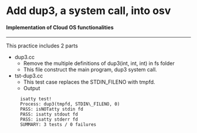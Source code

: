 # Add dup3, a system call, into osv
#### Implementation of Cloud OS functionalities
----
This practice includes 2 parts
- dup3.cc
  - Remove the multiple definitions of dup3(int, int, int) in fs folder
  - This file construct the main program, dup3 system call.
- tst-dup3.cc
  - This test case replaces the STDIN_FILENO with tmpfd.
  - Output
  ````
    isatty test!
    Process: dup3(tmpfd, STDIN\_FILENO, 0)
    PASS: isNOTatty stdin fd
    PASS: isatty stdout fd
    PASS: isatty stderr fd
    SUMMARY: 3 tests / 0 failures
  ````
